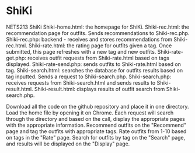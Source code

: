 # ShiKi
NETS213 ShiKi
Shiki-home.html: the homepage for ShiKi.
Shiki-rec.html: the recommendation page for outfits. Sends recommendations to Shiki-rec.php.
Shiki-rec.php: backend - receives and stores recommendations from Shiki-rec.html.
Shiki-rate.html: the rating page for outfits given a tag. Once submitted, this page refreshes with a new tag and new outfits.
Shiki-rate-get.php: receives outfit requests from Shiki-rate.html based on tags displayed.
Shiki-rate-send.php: sends outfits to Shiki-rate.html based on tag.
Shiki-search.html: searches the database for outfits results based on tag inputted. Sends a request to Shiki-search.php.
Shiki-search.php: receives requests from Shiki-search.html and sends results to Shiki-result.html.
Shiki-result.html: displays results of outfit search from Shiki-search.php.

Download all the code on the github repository and place it in one directory. Load the home file by opening it on Chrome. Each request will
search through the directory and based on the call, display the appropriate pages with the appropriate information. Recommend outfits on the
"Recommend" page and tag the outfits with appropriate tags. Rate outfits from 1-10 based on tags in the "Rate" page. Search for outfits by
tag on the "Search" page, and results will be displayed on the "Display" page.
